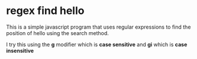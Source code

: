 # regex find hello
This is a simple javascript program that uses regular expressions to find the position of hello
using the search method.

I try this using the <b>g</b> modifier which is <b>case sensitive</b> and <b>gi</b> which is <b>case insensitive </b>


